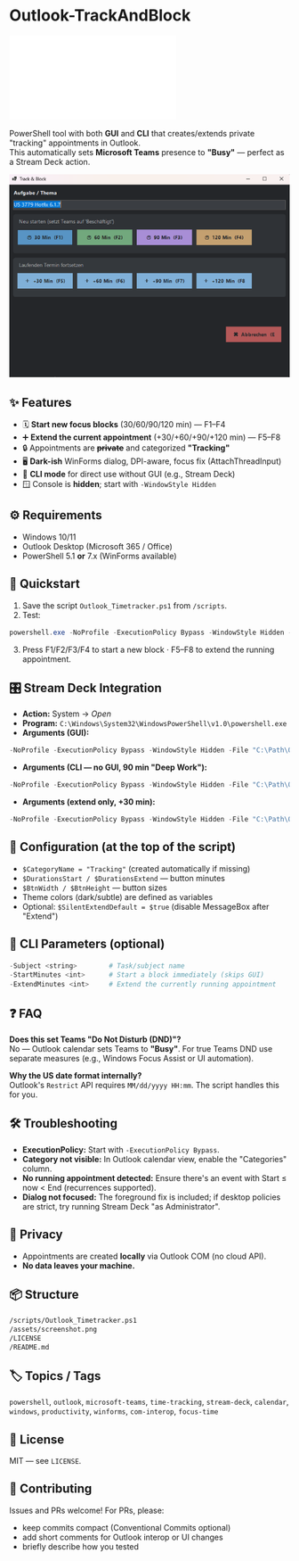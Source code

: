 # Outlook-TrackAndBlock

![🇩🇪 German version of this file](/README_de.md)

PowerShell tool with both **GUI** and **CLI** that creates/extends private "tracking" appointments in Outlook.  
This automatically sets **Microsoft Teams** presence to **"Busy"** — perfect as a Stream Deck action.

![Track & Block — Screenshot](/assets/screenshot.png?raw=true)

## ✨ Features
- 🗓️ **Start new focus blocks** (30/60/90/120 min) — F1–F4
- ➕ **Extend the current appointment** (+30/+60/+90/+120 min) — F5–F8
- 🔒 Appointments are ~~**private**~~ and categorized **"Tracking"**
- 🖥️ **Dark-ish** WinForms dialog, DPI-aware, focus fix (AttachThreadInput)
- 🧰 **CLI mode** for direct use without GUI (e.g., Stream Deck)
- 🪟 Console is **hidden**; start with `-WindowStyle Hidden`

## ⚙️ Requirements
- Windows 10/11
- Outlook Desktop (Microsoft 365 / Office)
- PowerShell 5.1 **or** 7.x (WinForms available)

## 🚀 Quickstart
1. Save the script `Outlook_Timetracker.ps1` from `/scripts`.
2. Test:

~~~powershell
powershell.exe -NoProfile -ExecutionPolicy Bypass -WindowStyle Hidden -File "C:\Path\Outlook_Timetracker.ps1"
~~~

3. Press F1/F2/F3/F4 to start a new block · F5–F8 to extend the running appointment.

## 🎛️ Stream Deck Integration
- **Action:** System → *Open*
- **Program:** `C:\Windows\System32\WindowsPowerShell\v1.0\powershell.exe`
- **Arguments (GUI):**

~~~powershell
-NoProfile -ExecutionPolicy Bypass -WindowStyle Hidden -File "C:\Path\Outlook_Timetracker.ps1"
~~~

- **Arguments (CLI — no GUI, 90 min "Deep Work"):**

~~~powershell
-NoProfile -ExecutionPolicy Bypass -WindowStyle Hidden -File "C:\Path\Outlook_Timetracker.ps1" -Subject "Deep Work" -StartMinutes 90
~~~

- **Arguments (extend only, +30 min):**

~~~powershell
-NoProfile -ExecutionPolicy Bypass -WindowStyle Hidden -File "C:\Path\Outlook_Timetracker.ps1" -ExtendMinutes 30
~~~

## 🔧 Configuration (at the top of the script)
- `$CategoryName = "Tracking"` (created automatically if missing)
- `$DurationsStart / $DurationsExtend` — button minutes
- `$BtnWidth / $BtnHeight` — button sizes
- Theme colors (dark/subtle) are defined as variables
- Optional: `$SilentExtendDefault = $true` (disable MessageBox after "Extend")

## 🧪 CLI Parameters (optional)
~~~powershell
-Subject <string>        # Task/subject name
-StartMinutes <int>      # Start a block immediately (skips GUI)
-ExtendMinutes <int>     # Extend the currently running appointment
~~~

## ❓ FAQ
**Does this set Teams "Do Not Disturb (DND)"?**  
No — Outlook calendar sets Teams to **"Busy"**. For true Teams DND use separate measures (e.g., Windows Focus Assist or UI automation).

**Why the US date format internally?**  
Outlook's `Restrict` API requires `MM/dd/yyyy HH:mm`. The script handles this for you.

## 🛠️ Troubleshooting
- **ExecutionPolicy:** Start with `-ExecutionPolicy Bypass`.
- **Category not visible:** In Outlook calendar view, enable the "Categories" column.
- **No running appointment detected:** Ensure there's an event with Start ≤ now < End (recurrences supported).
- **Dialog not focused:** The foreground fix is included; if desktop policies are strict, try running Stream Deck "as Administrator".

## 🔐 Privacy
- Appointments are created **locally** via Outlook COM (no cloud API).
- **No data leaves your machine.**

## 📦 Structure
~~~
/scripts/Outlook_Timetracker.ps1
/assets/screenshot.png
/LICENSE
/README.md
~~~

## 🏷️ Topics / Tags
`powershell`, `outlook`, `microsoft-teams`, `time-tracking`, `stream-deck`, `calendar`, `windows`, `productivity`, `winforms`, `com-interop`, `focus-time`

## 📜 License
MIT — see `LICENSE`.

## 🤝 Contributing
Issues and PRs welcome! For PRs, please:
- keep commits compact (Conventional Commits optional)
- add short comments for Outlook interop or UI changes
- briefly describe how you tested
